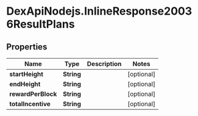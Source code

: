# DexApiNodejs.InlineResponse20036ResultPlans

## Properties

Name | Type | Description | Notes
------------ | ------------- | ------------- | -------------
**startHeight** | **String** |  | [optional] 
**endHeight** | **String** |  | [optional] 
**rewardPerBlock** | **String** |  | [optional] 
**totalIncentive** | **String** |  | [optional] 


